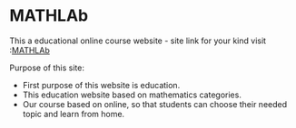 # MATHLAb

This a educational online course website - site link for your kind visit :[MATHLAb](https://the-mathlab.netlify.app/)

Purpose of this site:
<ul>
<li>First purpose of this website is education.</li>
<li>This education website based on mathematics categories.</li>
<li>Our course based on online, so that students can choose their needed topic and learn from home.</li>
</ul>